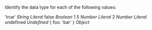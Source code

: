 Identify the data type for each of the following values:

'true'
<i>String Literal</i> 
false
<i>Boolean</i>
1.5
<i>Number Literal</i>
2
<i>Number Literal</i>
undefined
<i>Undefined</i>
{ foo: 'bar' }
<i>Object</i>
